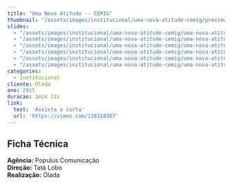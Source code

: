 ```yaml
---
title: "Uma Nova Atitude -- CEMIG"
thumbnail: "/assets/images/institucional/uma-nova-atitude-cemig/preview-500x350.jpg"
slides:
  - "/assets/images/institucional/uma-nova-atitude-cemig/uma-nova-atitude-cemig (1).png"
  - "/assets/images/institucional/uma-nova-atitude-cemig/uma-nova-atitude-cemig (2).png"
  - "/assets/images/institucional/uma-nova-atitude-cemig/uma-nova-atitude-cemig (3).png"
  - "/assets/images/institucional/uma-nova-atitude-cemig/uma-nova-atitude-cemig (4).png"
  - "/assets/images/institucional/uma-nova-atitude-cemig/uma-nova-atitude-cemig (5).png"
  - "/assets/images/institucional/uma-nova-atitude-cemig/uma-nova-atitude-cemig (6).png"
categories:
  - Institucional
cliente: Olada
ano: 2015
duracao: 1min 11s
link:
  text: 'Assista o curta'
  url: 'https://vimeo.com/138318307'
---
```



## Ficha Técnica

**Agência:** Populus Comunicação \
**Direção:** Tatá Lobo \
**Realização:** Olada